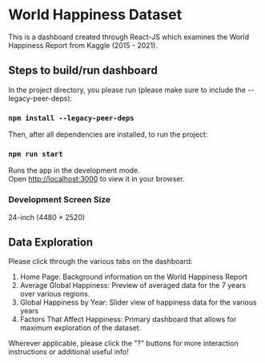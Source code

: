 # World Happiness Dataset
This is a dashboard created through React-JS which examines the World Happiness Report from Kaggle (2015 - 2021).

## Steps to build/run dashboard

In the project directory, you please run (please make sure to include the --legacy-peer-deps):

### `npm install --legacy-peer-deps`

Then, after all dependencies are installed, to run the project:

### `npm run start`

Runs the app in the development mode.\
Open [http://localhost:3000](http://localhost:3000) to view it in your browser.

### Development Screen Size
24-inch (4480 × 2520)

## Data Exploration
Please click through the various tabs on the dashboard:
1) Home Page: Background information on the World Happiness Report
2) Average Global Happiness: Preview of averaged data for the 7 years over various regions.
3) Global Happiness by Year: Slider view of happiness data for the various years
4) Factors That Affect Happiness: Primary dashboard that allows for maximum exploration of the dataset. 

Wherever applicable, please click the "?" buttons for more interaction instructions or additional useful info!


